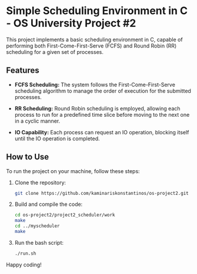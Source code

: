# Simple Scheduling Environment in C - OS University Project #2

This project implements a basic scheduling environment in C, capable of performing both First-Come-First-Serve (FCFS) and Round Robin (RR) scheduling for a given set of processes.

## Features

- **FCFS Scheduling:** The system follows the First-Come-First-Serve scheduling algorithm to manage the order of execution for the submitted processes.

- **RR Scheduling:** Round Robin scheduling is employed, allowing each process to run for a predefined time slice before moving to the next one in a cyclic manner.

- **IO Capability:** Each process can request an IO operation, blocking itself until the IO operation is completed.

## How to Use

To run the project on your machine, follow these steps:

1. Clone the repository:
   ```bash
   git clone https://github.com/kaminariskonstantinos/os-project2.git
   ```
   
2. Build and compile the code:
   ```bash
   cd os-project2/project2_scheduler/work
   make
   cd ../myscheduler
   make
   ```

3. Run the bash script:
   ```bash
   ./run.sh
   ```

Happy coding!
